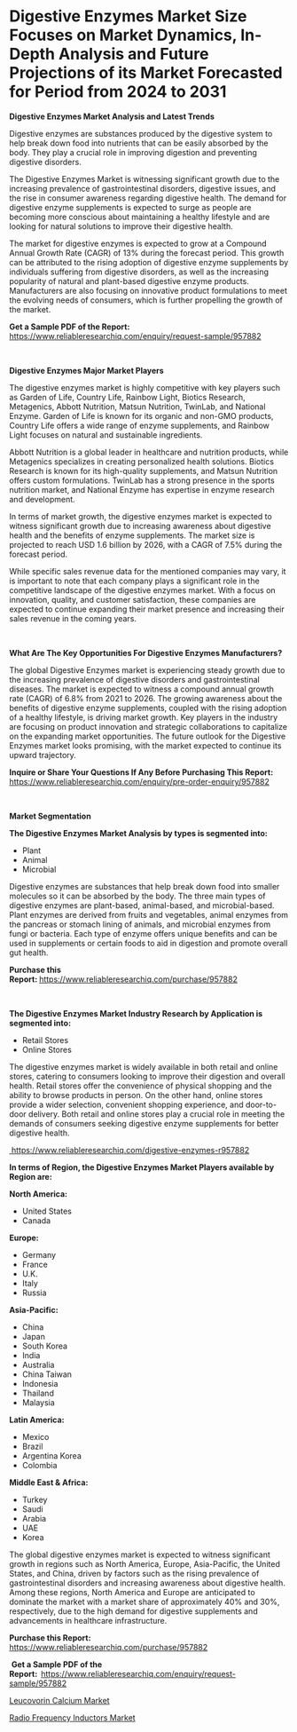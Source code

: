 <p><h1>Digestive Enzymes Market Size Focuses on Market Dynamics, In-Depth Analysis and Future Projections of its Market Forecasted for Period from 2024 to 2031</h1></p><p><strong>Digestive Enzymes Market Analysis and Latest Trends</strong></p>
<p><p>Digestive enzymes are substances produced by the digestive system to help break down food into nutrients that can be easily absorbed by the body. They play a crucial role in improving digestion and preventing digestive disorders.</p><p>The Digestive Enzymes Market is witnessing significant growth due to the increasing prevalence of gastrointestinal disorders, digestive issues, and the rise in consumer awareness regarding digestive health. The demand for digestive enzyme supplements is expected to surge as people are becoming more conscious about maintaining a healthy lifestyle and are looking for natural solutions to improve their digestive health.</p><p>The market for digestive enzymes is expected to grow at a Compound Annual Growth Rate (CAGR) of 13% during the forecast period. This growth can be attributed to the rising adoption of digestive enzyme supplements by individuals suffering from digestive disorders, as well as the increasing popularity of natural and plant-based digestive enzyme products. Manufacturers are also focusing on innovative product formulations to meet the evolving needs of consumers, which is further propelling the growth of the market.</p></p>
<p><strong>Get a Sample PDF of the Report:&nbsp;</strong> <a href="https://www.reliableresearchiq.com/enquiry/request-sample/957882">https://www.reliableresearchiq.com/enquiry/request-sample/957882</a></p>
<p>&nbsp;</p>
<p><strong>Digestive Enzymes Major Market Players</strong></p>
<p><p>The digestive enzymes market is highly competitive with key players such as Garden of Life, Country Life, Rainbow Light, Biotics Research, Metagenics, Abbott Nutrition, Matsun Nutrition, TwinLab, and National Enzyme. Garden of Life is known for its organic and non-GMO products, Country Life offers a wide range of enzyme supplements, and Rainbow Light focuses on natural and sustainable ingredients.</p><p>Abbott Nutrition is a global leader in healthcare and nutrition products, while Metagenics specializes in creating personalized health solutions. Biotics Research is known for its high-quality supplements, and Matsun Nutrition offers custom formulations. TwinLab has a strong presence in the sports nutrition market, and National Enzyme has expertise in enzyme research and development.</p><p>In terms of market growth, the digestive enzymes market is expected to witness significant growth due to increasing awareness about digestive health and the benefits of enzyme supplements. The market size is projected to reach USD 1.6 billion by 2026, with a CAGR of 7.5% during the forecast period.</p><p>While specific sales revenue data for the mentioned companies may vary, it is important to note that each company plays a significant role in the competitive landscape of the digestive enzymes market. With a focus on innovation, quality, and customer satisfaction, these companies are expected to continue expanding their market presence and increasing their sales revenue in the coming years.</p></p>
<p>&nbsp;</p>
<p><strong>What Are The Key Opportunities For Digestive Enzymes Manufacturers?</strong></p>
<p><p>The global Digestive Enzymes market is experiencing steady growth due to the increasing prevalence of digestive disorders and gastrointestinal diseases. The market is expected to witness a compound annual growth rate (CAGR) of 6.8% from 2021 to 2026. The growing awareness about the benefits of digestive enzyme supplements, coupled with the rising adoption of a healthy lifestyle, is driving market growth. Key players in the industry are focusing on product innovation and strategic collaborations to capitalize on the expanding market opportunities. The future outlook for the Digestive Enzymes market looks promising, with the market expected to continue its upward trajectory.</p></p>
<p><strong>Inquire or Share Your Questions If Any Before Purchasing This Report:</strong> <a href="https://www.reliableresearchiq.com/enquiry/pre-order-enquiry/957882">https://www.reliableresearchiq.com/enquiry/pre-order-enquiry/957882</a></p>
<p>&nbsp;</p>
<p><strong>Market Segmentation</strong></p>
<p><strong>The Digestive Enzymes Market Analysis by types is segmented into:</strong></p>
<p><ul><li>Plant</li><li>Animal</li><li>Microbial</li></ul></p>
<p><p>Digestive enzymes are substances that help break down food into smaller molecules so it can be absorbed by the body. The three main types of digestive enzymes are plant-based, animal-based, and microbial-based. Plant enzymes are derived from fruits and vegetables, animal enzymes from the pancreas or stomach lining of animals, and microbial enzymes from fungi or bacteria. Each type of enzyme offers unique benefits and can be used in supplements or certain foods to aid in digestion and promote overall gut health.</p></p>
<p><strong>Purchase this Report:&nbsp;</strong><a href="https://www.reliableresearchiq.com/purchase/957882">https://www.reliableresearchiq.com/purchase/957882</a></p>
<p>&nbsp;</p>
<p><strong>The Digestive Enzymes Market Industry Research by Application is segmented into:</strong></p>
<p><ul><li>Retail Stores</li><li>Online Stores</li></ul></p>
<p><p>The digestive enzymes market is widely available in both retail and online stores, catering to consumers looking to improve their digestion and overall health. Retail stores offer the convenience of physical shopping and the ability to browse products in person. On the other hand, online stores provide a wider selection, convenient shopping experience, and door-to-door delivery. Both retail and online stores play a crucial role in meeting the demands of consumers seeking digestive enzyme supplements for better digestive health.</p></p>
<p><a href="https://www.reliableresearchiq.com/digestive-enzymes-r957882">&nbsp;https://www.reliableresearchiq.com/digestive-enzymes-r957882</a></p>
<p><strong>In terms of Region, the Digestive Enzymes Market Players available by Region are:</strong></p>
<p>
    <p> <strong> North America: </strong>
        <ul>
            <li>United States</li>
            <li>Canada</li>
        </ul>
        </p> 
    <p> <strong> Europe: </strong>
        <ul>
            <li>Germany</li>
            <li>France</li>
            <li>U.K.</li>
            <li>Italy</li>
            <li>Russia</li>
        </ul>
        </p> 
    <p> <strong> Asia-Pacific: </strong>
        <ul>
            <li>China</li>
            <li>Japan</li>
            <li>South Korea</li>
            <li>India</li>
            <li>Australia</li>
            <li>China Taiwan</li>
            <li>Indonesia</li>
            <li>Thailand</li>
            <li>Malaysia</li>
        </ul>
        </p> 
    <p> <strong> Latin America: </strong>
        <ul>
            <li>Mexico</li>
            <li>Brazil</li>
            <li>Argentina Korea</li>
            <li>Colombia</li>
        </ul>
        </p> 
    <p> <strong> Middle East & Africa: </strong>
        <ul>
            <li>Turkey</li>
            <li>Saudi</li>
            <li>Arabia</li>
            <li>UAE</li>
            <li>Korea</li>
        </ul>
    </p>
    </p>
<p><p>The global digestive enzymes market is expected to witness significant growth in regions such as North America, Europe, Asia-Pacific, the United States, and China, driven by factors such as the rising prevalence of gastrointestinal disorders and increasing awareness about digestive health. Among these regions, North America and Europe are anticipated to dominate the market with a market share of approximately 40% and 30%, respectively, due to the high demand for digestive supplements and advancements in healthcare infrastructure.</p></p>
<p><strong>Purchase this Report: </strong><a href="https://www.reliableresearchiq.com/purchase/957882">https://www.reliableresearchiq.com/purchase/957882</a></p>
<p>&nbsp;<strong>Get a Sample PDF of the Report:&nbsp;&nbsp;</strong><a href="https://www.reliableresearchiq.com/enquiry/request-sample/957882">https://www.reliableresearchiq.com/enquiry/request-sample/957882</a></p>
<p><strong></strong></p>
<p><p><a href="https://github.com/bushilahore52/Market-Research-Report-List-1/blob/main/leucovorin-calcium-market.md">Leucovorin Calcium Market</a></p><p><a href="https://www.linkedin.com/pulse/global-radio-frequency-inductors-market-focus-application-aytlc?trackingId=NRfch1n5QNO8SGpNYogLHA%3D%3D">Radio Frequency Inductors Market</a></p></p>